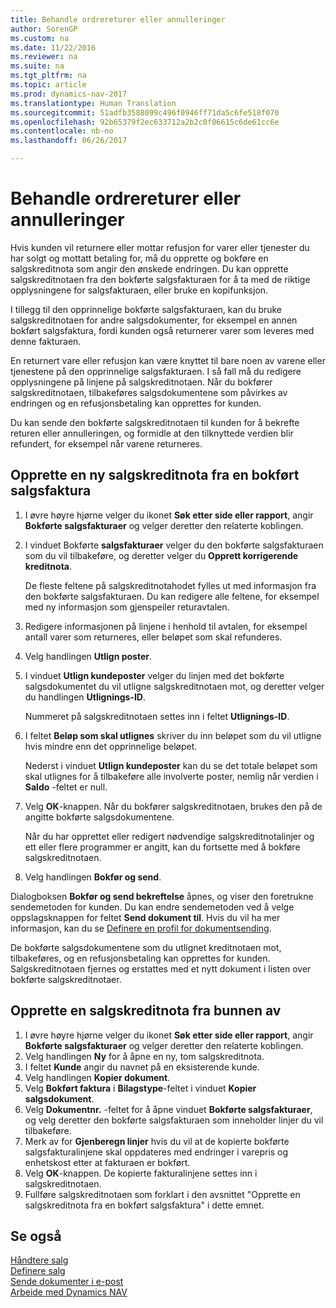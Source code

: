 ```yaml
---
title: Behandle ordrereturer eller annulleringer
author: SorenGP
ms.custom: na
ms.date: 11/22/2016
ms.reviewer: na
ms.suite: na
ms.tgt_pltfrm: na
ms.topic: article
ms.prod: dynamics-nav-2017
ms.translationtype: Human Translation
ms.sourcegitcommit: 51adfb3588099c496f0946ff71da5c6fe518f070
ms.openlocfilehash: 92b65379f2ec633712a2b2c0f06615c6de61cc6e
ms.contentlocale: nb-no
ms.lasthandoff: 06/26/2017

---
```


# <a name="how-to-process-sales-returns-or-cancellations"></a>Behandle ordrereturer eller annulleringer
Hvis kunden vil returnere eller mottar refusjon for varer eller tjenester du har solgt og mottatt betaling for, må du opprette og bokføre en salgskreditnota som angir den ønskede endringen. Du kan opprette salgskreditnotaen fra den bokførte salgsfakturaen for å ta med de riktige opplysningene for salgsfakturaen, eller bruke en kopifunksjon.

I tillegg til den opprinnelige bokførte salgsfakturaen, kan du bruke salgskreditnotaen for andre salgsdokumenter, for eksempel en annen bokført salgsfaktura, fordi kunden også returnerer varer som leveres med denne fakturaen.

En returnert vare eller refusjon kan være knyttet til bare noen av varene eller tjenestene på den opprinnelige salgsfakturaen. I så fall må du redigere opplysningene på linjene på salgskreditnotaen. Når du bokfører salgskreditnotaen, tilbakeføres salgsdokumentene som påvirkes av endringen og en refusjonsbetaling kan opprettes for kunden.

Du kan sende den bokførte salgskreditnotaen til kunden for å bekrefte returen eller annulleringen, og formidle at den tilknyttede verdien blir refundert, for eksempel når varene returneres.

## <a name="to-create-a-sales-credit-memo-from-a-posted-sales-invoice"></a>Opprette en ny salgskreditnota fra en bokført salgsfaktura
1. I øvre høyre hjørne velger du ikonet **Søk etter side eller rapport**, angir **Bokførte salgsfakturaer** og velger deretter den relaterte koblingen.  
2. I vinduet Bokførte **salgsfakturaer** velger du den bokførte salgsfakturaen som du vil tilbakeføre, og deretter velger du **Opprett korrigerende kreditnota**.

    De fleste feltene på salgskreditnotahodet fylles ut med informasjon fra den bokførte salgsfakturaen. Du kan redigere alle feltene, for eksempel med ny informasjon som gjenspeiler returavtalen.
3. Redigere informasjonen på linjene i henhold til avtalen, for eksempel antall varer som returneres, eller beløpet som skal refunderes.
4. Velg handlingen **Utlign poster**.
5. I vinduet **Utlign kundeposter** velger du linjen med det bokførte salgsdokumentet du vil utligne salgskreditnotaen mot, og deretter velger du handlingen **Utlignings-ID**.

    Nummeret på salgskreditnotaen settes inn i feltet **Utlignings-ID**.  
6. I feltet **Beløp som skal utlignes** skriver du inn beløpet som du vil utligne hvis mindre enn det opprinnelige beløpet.

    Nederst i vinduet **Utlign kundeposter** kan du se det totale beløpet som skal utlignes for å tilbakeføre alle involverte poster, nemlig når verdien i **Saldo** -feltet er null.  
7. Velg **OK**-knappen. Når du bokfører salgskreditnotaen, brukes den på de angitte bokførte salgsdokumentene.

    Når du har opprettet eller redigert nødvendige salgskreditnotalinjer og ett eller flere programmer er angitt, kan du fortsette med å bokføre salgskreditnotaen.
8. Velg handlingen **Bokfør og send**.

Dialogboksen **Bokfør og send bekreftelse** åpnes, og viser den foretrukne sendemetoden for kunden. Du kan endre sendemetoden ved å velge oppslagsknappen for feltet **Send dokument til**. Hvis du vil ha mer informasjon, kan du se [Definere en profil for dokumentsending](sales-how-setup-document-send-profiles.md).

De bokførte salgsdokumentene som du utlignet kreditnotaen mot, tilbakeføres, og en refusjonsbetaling kan opprettes for kunden. Salgskreditnotaen fjernes og erstattes med et nytt dokument i listen over bokførte salgskreditnotaer.

## <a name="to-create-a-sales-credit-memo-from-scratch"></a>Opprette en salgskreditnota fra bunnen av
1. I øvre høyre hjørne velger du ikonet **Søk etter side eller rapport**, angir **Bokførte salgsfakturaer** og velger deretter den relaterte koblingen.
2. Velg handlingen **Ny** for å åpne en ny, tom salgskreditnota.
3. I feltet **Kunde** angir du navnet på en eksisterende kunde.
4. Velg handlingen **Kopier dokument**.
5. Velg **Bokført faktura** i **Bilagstype**-feltet i vinduet **Kopier salgsdokument**.
6. Velg **Dokumentnr.** -feltet for å åpne vinduet **Bokførte salgsfakturaer**, og velg deretter den bokførte salgsfakturaen som inneholder linjer du vil tilbakeføre.
7. Merk av for  **Gjenberegn linjer**  hvis du vil at de kopierte bokførte salgsfakturalinjene skal oppdateres med endringer i varepris og enhetskost etter at fakturaen er bokført.
8. Velg **OK**-knappen. De kopierte fakturalinjene settes inn i salgskreditnotaen.
9. Fullføre salgskreditnotaen som forklart i den avsnittet "Opprette en salgskreditnota fra en bokført salgsfaktura" i dette emnet.

## <a name="see-also"></a>Se også  
[Håndtere salg](sales-manage-sales.md)  
[Definere salg](sales-setup-sales.md)  
[Sende dokumenter i e-post](ui-how-send-documents-email.md)  
[Arbeide med Dynamics NAV](ui-work-product.md)

